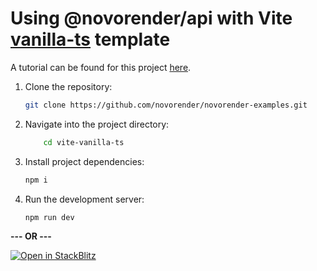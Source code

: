 # Using @novorender/api with Vite [vanilla-ts](https://github.com/vitejs/vite/tree/main/packages/create-vite/template-vanilla-ts) template

A tutorial can be found for this project [here](https://docs.novorender.com/docs/tutorial/vite_getting_started).

1. Clone the repository:

    ```bash
    git clone https://github.com/novorender/novorender-examples.git
    ```

2. Navigate into the project directory:

    ```bash
        cd vite-vanilla-ts
    ```

3. Install project dependencies:

    ```bash
    npm i
    ```

4. Run the development server:

    ```bash
    npm run dev
    ```

**--- OR ---**

[![Open in StackBlitz](https://developer.stackblitz.com/img/open_in_stackblitz.svg)](https://stackblitz.com/github/novorender/novorender-examples/tree/master/vite-vanilla-ts)
